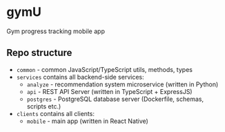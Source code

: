 

# gymU
Gym progress tracking mobile app

## Repo structure
- `common` - common JavaScript/TypeScript utils, methods, types
- `services` contains all backend-side services:
    - `analyze` - recommendation system microservice (written in Python)
    - `api` - REST API Server (written in TypeScript + ExpressJS)
    - `postgres` - PostgreSQL database server (Dockerfile, schemas, scripts etc.)
- `clients` contains all clients:
    - `mobile` - main app (written in React Native)
    <!-- - `web` - TODO -->
    <!-- - `wearos` - TODO -->